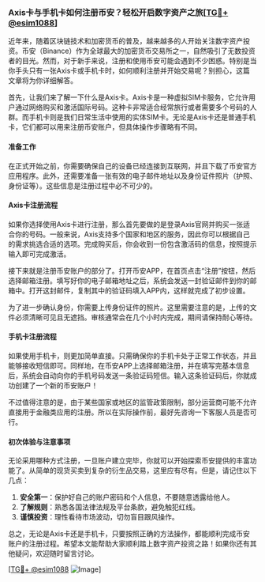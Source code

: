 ### Axis卡与手机卡如何注册币安？轻松开启数字资产之旅[[TG💪+ @esim1088](https://t.me/s/esim1088)]

近年来，随着区块链技术和加密货币的普及，越来越多的人开始关注数字资产投资。币安（Binance）作为全球最大的加密货币交易所之一，自然吸引了无数投资者的目光。然而，对于新手来说，注册和使用币安可能会遇到不少困惑。特别是当你手头只有一张Axis卡或手机卡时，如何顺利注册并开始交易呢？别担心，这篇文章将为你详细解答。

首先，让我们来了解一下什么是Axis卡。Axis卡是一种虚拟SIM卡服务，它允许用户通过网络购买和激活国际号码。这种卡非常适合经常旅行或者需要多个号码的人群。而手机卡则是我们日常生活中使用的实体SIM卡。无论是Axis卡还是普通手机卡，它们都可以用来注册币安账户，但具体操作步骤略有不同。

#### 准备工作

在正式开始之前，你需要确保自己的设备已经连接到互联网，并且下载了币安官方应用程序。此外，还需要准备一张有效的电子邮件地址以及身份证件照片（护照、身份证等）。这些信息是注册过程中必不可少的。

#### Axis卡注册流程

如果你选择使用Axis卡进行注册，那么首先要做的是登录Axis官网并购买一张适合你的号码。一般来说，Axis支持多个国家和地区的服务，因此你可以根据自己的需求挑选合适的选项。完成购买后，你会收到一份包含激活码的信息，按照提示输入即可完成激活。

接下来就是注册币安账户的部分了。打开币安APP，在首页点击“注册”按钮，然后选择邮箱注册。填写好你的电子邮箱地址之后，系统会发送一封验证邮件到你的邮箱中。打开这封邮件，复制其中的验证码填入APP内，这样就完成了初步设置。

为了进一步确认身份，你需要上传身份证件的照片。这里需要注意的是，上传的文件必须清晰可见且无遮挡。审核通常会在几个小时内完成，期间请保持耐心等待。

#### 手机卡注册流程

如果使用手机卡，则更加简单直接。只需确保你的手机卡处于正常工作状态，并且能够接收短信即可。同样地，在币安APP上选择邮箱注册，并在填写完基本信息后，系统会自动向你的手机号码发送一条验证码短信。输入这条验证码后，你就成功创建了一个新的币安账户！

不过值得注意的是，由于某些国家或地区的监管政策限制，部分运营商可能不允许直接用于金融类应用的注册。所以在实际操作前，最好先咨询一下客服人员是否可行。

#### 初次体验与注意事项

无论采用哪种方式注册，一旦账户建立完毕，你就可以开始探索币安提供的丰富功能了。从简单的现货买卖到复杂的衍生品交易，这里应有尽有。但是，请记住以下几点：

1. **安全第一**：保护好自己的账户密码和个人信息，不要随意透露给他人。
2. **了解规则**：熟悉各国法律法规及平台条款，避免触犯红线。
3. **谨慎投资**：理性看待市场波动，切勿盲目跟风操作。

总之，无论是Axis卡还是手机卡，只要按照正确的方法操作，都能顺利完成币安账户的注册过程。希望本文能帮助大家顺利踏上数字资产投资之路！如果你还有其他疑问，欢迎随时留言讨论。

[[TG💪+ @esim1088](https://t.me/s/esim1088) ![Image](https://i.postimg.cc/4NQfJmqS/Snipaste-2025-05-13-00-14-12.png)]